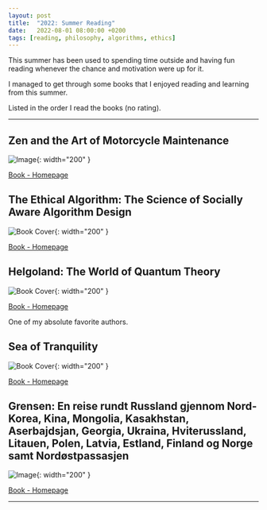 ```yaml
---
layout: post
title:  "2022: Summer Reading"
date:   2022-08-01 08:00:00 +0200
tags: [reading, philosophy, algorithms, ethics]
---
```


This summer has been used to spending time outside and having fun reading whenever the chance and motivation were up for it.

I managed to get through some books that I enjoyed reading and learning from this summer.

Listed in the order I read the books (no rating).

---

## Zen and the Art of Motorcycle Maintenance

![Image](https://images-na.ssl-images-amazon.com/images/S/compressed.photo.goodreads.com/books/1429805732i/20738966.jpg){: width="200" }

[Book - Homepage](https://www.goodreads.com/book/show/20738966-zen-and-the-art-of-motorcycle-maintenance)

## The Ethical Algorithm: The Science of Socially Aware Algorithm Design

![Book Cover](https://images-na.ssl-images-amazon.com/images/S/compressed.photo.goodreads.com/books/1564725681i/44244975.jpg){: width="200" }

[Book - Homepage](https://www.goodreads.com/book/show/44244975-the-ethical-algorithm)

## Helgoland: The World of Quantum Theory

![Book Cover](https://images-na.ssl-images-amazon.com/images/S/compressed.photo.goodreads.com/books/1610434232i/55801224.jpg){: width="200" }

[Book - Homepage](https://www.goodreads.com/book/show/55801224-helgoland)

One of my absolute favorite authors.

## Sea of Tranquility

![Book Cover](https://images-na.ssl-images-amazon.com/images/S/compressed.photo.goodreads.com/books/1626710416i/58446227.jpg){: width="200" }

[Book - Homepage](https://www.goodreads.com/book/show/58446227-sea-of-tranquility)

## Grensen: En reise rundt Russland gjennom Nord-Korea, Kina, Mongolia, Kasakhstan, Aserbajdsjan, Georgia, Ukraina, Hviterussland, Litauen, Polen, Latvia, Estland, Finland og Norge samt Nordøstpassasjen

![Image](https://images-na.ssl-images-amazon.com/images/S/compressed.photo.goodreads.com/books/1509205806i/36491999.jpg){: width="200" }

[Book - Homepage](https://www.goodreads.com/book/show/36491999-grensen)

---